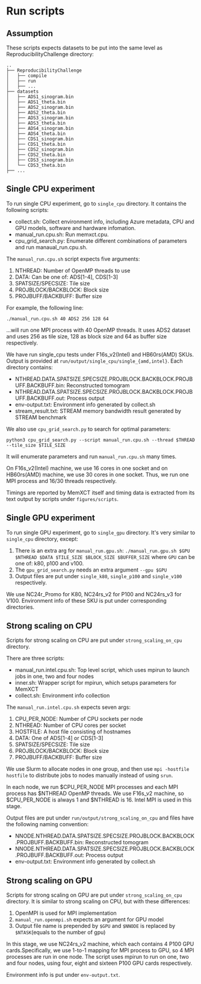 # Run scripts

## Assumption

These scripts expects datasets to be put into the same level as ReproducibilityChallenge directory:

```
..
├── ReproducibilityChallenge
│   ├── compile
│   ├── run
│   ├── ...
├── datasets
│   ├── ADS1_sinogram.bin
│   ├── ADS1_theta.bin
│   ├── ADS2_sinogram.bin
│   ├── ADS2_theta.bin
│   ├── ADS3_sinogram.bin
│   ├── ADS3_theta.bin
│   ├── ADS4_sinogram.bin
│   ├── ADS4_theta.bin
│   ├── CDS1_sinogram.bin
│   ├── CDS1_theta.bin
│   ├── CDS2_sinogram.bin
│   ├── CDS2_theta.bin
│   ├── CDS3_sinogram.bin
│   └── CDS3_theta.bin
├── ...
```

## Single CPU experiment

To run single CPU experiment, go to `single_cpu` directory. It contains the following scripts:

- collect.sh: Collect environment info, including Azure metadata, CPU and GPU models, software and hardware infomation.
- manual_run.cpu.sh: Run memxct.cpu.
- cpu_grid_search.py: Enumerate different combinations of parameters and run manaual_run.cpu.sh.

The `manual_run.cpu.sh` script expects five arguments:

1. NTHREAD: Number of OpenMP threads to use
2. DATA: Can be one of: ADS[1-4], CDS[1-3]
3. SPATSIZE/SPECSIZE: Tile size
4. PROJBLOCK/BACKBLOCK: Block size
5. PROJBUFF/BACKBUFF: Buffer size

For example, the following line:

```shell
./manual_run.cpu.sh 40 ADS2 256 128 64
```

...will run one MPI process with 40 OpenMP threads. It uses ADS2 dataset and uses 256 as tile size, 128 as block size and 64 as buffer size respectively.

We have run single_cpu tests under F16s_v2(Intel) and HB60rs(AMD) SKUs. Output is provided at `run/output/single_cpu/single_{amd,intel}`. Each directory contains:

- NTHREAD.DATA.SPATSIZE.SPECSIZE.PROJBLOCK.BACKBLOCK.PROJBUFF.BACKBUFF.bin: Reconstructed tomogram
- NTHREAD.DATA.SPATSIZE.SPECSIZE.PROJBLOCK.BACKBLOCK.PROJBUFF.BACKBUFF.out: Process output
- env-output.txt: Environment info generated by collect.sh
- stream_result.txt: STREAM memory bandwidth result generated by STREAM benchmark

We also use `cpu_grid_search.py` to search for optimal parameters:

```shell
python3 cpu_grid_search.py --script manual_run.cpu.sh --thread $THREAD --tile_size $TILE_SIZE
```

It will enumerate parameters and run `manual_run.cpu.sh` many times.

On F16s_v2(Intel) machine, we use 16 cores in one socket and on HB60rs(AMD) machine, we use 30 cores in one socket. Thus, we run one MPI process and 16/30 threads respectively.

Timings are reported by MemXCT itself and timing data is extracted from its text output by scripts under `figures/scripts`.

## Single GPU experiment

To run single GPU experiment, go to `single_gpu` directory. It's very similar to `single_cpu` directory, except:

1. There is an extra arg for `manual_run.gpu.sh`: `./manual_run.gpu.sh $GPU $NTHREAD $DATA $TILE_SIZE $BLOCK_SIZE $BUFFER_SIZE` where `GPU` can be one of: k80, p100 and v100.
2. The `gpu_grid_search.py` needs an extra argument `--gpu $GPU`
3. Output files are put under `single_k80`, `single_p100` and `single_v100` respectively.

We use NC24r_Promo for K80, NC24rs_v2 for P100 and NC24rs_v3 for V100. Environment info of these SKU is put under corresponding directories.

## Strong scaling on CPU

Scripts for strong scaling on CPU are put under `strong_scaling_on_cpu` directory.

There are three scripts:

- manual_run.intel.cpu.sh: Top level script, which uses mpirun to launch jobs in one, two and four nodes
- inner.sh: Wrapper script for mpirun, which setups parameters for MemXCT
- collect.sh: Environment info collection

The `manual_run.intel.cpu.sh` expects seven args:

1. CPU_PER_NODE: Number of CPU sockets per node
2. NTHREAD: Number of CPU cores per socket
3. HOSTFILE: A host file consisting of hostnames
4. DATA: One of ADS[1-4] or CDS[1-3]
5. SPATSIZE/SPECSIZE: Tile size
6. PROJBLOCK/BACKBLOCK: Block size
7. PROJBUFF/BACKBUFF: Buffer size

We use Slurm to allocate nodes in one group, and then use `mpi -hostfile hostfile` to distribute jobs to nodes manually instead of using `srun`.

In each node, we run $CPU_PER_NODE MPI processes and each MPI process has $NTHREAD OpenMP threads. We use F16s_v2 machine, so $CPU_PER_NODE is always 1 and $NTHREAD is 16. Intel MPI is used in this stage.

Output files are put under `run/output/strong_scaling_on_cpu` and files have the following naming convention:

- NNODE.NTHREAD.DATA.SPATSIZE.SPECSIZE.PROJBLOCK.BACKBLOCK.PROJBUFF.BACKBUFF.bin: Reconstructed tomogram
- NNODE.NTHREAD.DATA.SPATSIZE.SPECSIZE.PROJBLOCK.BACKBLOCK.PROJBUFF.BACKBUFF.out: Process output
- env-output.txt: Environment info generated by collect.sh

## Strong scaling on GPU

Scripts for strong scaling on GPU are put under `strong_scaling_on_cpu` directory. It is similar to strong scaling on CPU, but with these differences:

1. OpenMPI is used for MPI implementation
2. `manual_run.openmpi.sh` expects an argument for GPU model
3. Output file name is prepended by `$GPU` and `$NNODE` is replaced by `$NTASK`(equals to the number of gpu)

In this stage, we use NC24rs_v2 machine, which each contains 4 P100 GPU cards.Specifically, we use 1-to-1 mapping for MPI process to GPU, so 4 MPI processes are run in one node. The script uses mpirun to run on one, two and four nodes, using four, eight and sixteen P100 GPU cards respectively.

Environment info is put under `env-output.txt`.
